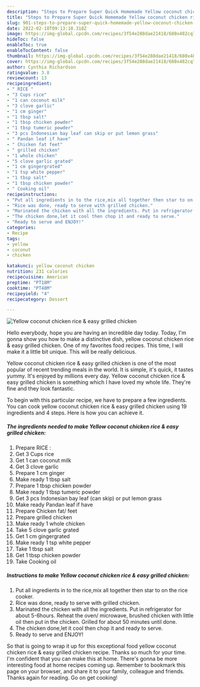```yaml
---
description: "Steps to Prepare Super Quick Homemade Yellow coconut chicken rice & easy grilled chicken"
title: "Steps to Prepare Super Quick Homemade Yellow coconut chicken rice & easy grilled chicken"
slug: 901-steps-to-prepare-super-quick-homemade-yellow-coconut-chicken-rice-and-amp-easy-grilled-chicken
date: 2022-02-18T09:13:10.318Z
image: https://img-global.cpcdn.com/recipes/3f54e288dae21418/680x482cq70/yellow-coconut-chicken-rice-easy-grilled-chicken-recipe-main-photo.jpg
hideToc: false
enableToc: true
enableTocContent: false
thumbnail: https://img-global.cpcdn.com/recipes/3f54e288dae21418/680x482cq70/yellow-coconut-chicken-rice-easy-grilled-chicken-recipe-main-photo.jpg
cover: https://img-global.cpcdn.com/recipes/3f54e288dae21418/680x482cq70/yellow-coconut-chicken-rice-easy-grilled-chicken-recipe-main-photo.jpg
author: Cynthia Richardson
ratingvalue: 3.8
reviewcount: 13
recipeingredient:
- " RICE "
- "3 Cups rice"
- "1 can coconut milk"
- "3 clove garlic"
- "1 cm ginger"
- "1 tbsp salt"
- "1 tbsp chicken powder"
- "1 tbsp tumeric powder"
- "3 pcs Indonesian bay leaf can skip or put lemon grass"
- " Pandan leaf if have"
- " Chicken fat feet"
- " grilled chicken"
- "1 whole chicken"
- "5 clove garlic grated"
- "1 cm gingergrated"
- "1 tsp white pepper"
- "1 tbsp salt"
- "1 tbsp chicken powder"
- " Cooking oil"
recipeinstructions:
- "Put all ingredients in to the rice,mix all together then star to on the rice cooker."
- "Rice was done, ready to serve with grilled chicken."
- "Marinated the chicken with all the ingredients. Put in refrigerator for about 5-6hours. Reheat the oven/ microwave, brushed chicken with little oil then put in the chicken. Grilled for about 50 minutes until done."
- "The chicken done,let it cool then chop it and ready to serve."
- "Ready to serve and ENJOY!"
categories:
- Recipe
tags:
- yellow
- coconut
- chicken

katakunci: yellow coconut chicken 
nutrition: 231 calories
recipecuisine: American
preptime: "PT18M"
cooktime: "PT48M"
recipeyield: "4"
recipecategory: Dessert

---
```



![Yellow coconut chicken rice & easy grilled chicken](https://img-global.cpcdn.com/recipes/3f54e288dae21418/680x482cq70/yellow-coconut-chicken-rice-easy-grilled-chicken-recipe-main-photo.jpg)

Hello everybody, hope you are having an incredible day today. Today, I'm gonna show you how to make a distinctive dish, yellow coconut chicken rice & easy grilled chicken. One of my favorites food recipes. This time, I will make it a little bit unique. This will be really delicious.



Yellow coconut chicken rice & easy grilled chicken is one of the most popular of recent trending meals in the world. It is simple, it's quick, it tastes yummy. It's enjoyed by millions every day. Yellow coconut chicken rice & easy grilled chicken is something which I have loved my whole life. They're fine and they look fantastic.


To begin with this particular recipe, we have to prepare a few ingredients. You can cook yellow coconut chicken rice & easy grilled chicken using 19 ingredients and 4 steps. Here is how you can achieve it.

<!--inarticleads1-->

##### The ingredients needed to make Yellow coconut chicken rice & easy grilled chicken:

1. Prepare  RICE :
1. Get 3 Cups rice
1. Get 1 can coconut milk
1. Get 3 clove garlic
1. Prepare 1 cm ginger
1. Make ready 1 tbsp salt
1. Prepare 1 tbsp chicken powder
1. Make ready 1 tbsp tumeric powder
1. Get 3 pcs Indonesian bay leaf (can skip) or put lemon grass
1. Make ready  Pandan leaf if have
1. Prepare  Chicken fat/ feet
1. Prepare  grilled chicken
1. Make ready 1 whole chicken
1. Take 5 clove garlic grated
1. Get 1 cm gingergrated
1. Make ready 1 tsp white pepper
1. Take 1 tbsp salt
1. Get 1 tbsp chicken powder
1. Take  Cooking oil




<!--inarticleads2-->

##### Instructions to make Yellow coconut chicken rice & easy grilled chicken:

1. Put all ingredients in to the rice,mix all together then star to on the rice cooker.
1. Rice was done, ready to serve with grilled chicken.
1. Marinated the chicken with all the ingredients. Put in refrigerator for about 5-6hours. Reheat the oven/ microwave, brushed chicken with little oil then put in the chicken. Grilled for about 50 minutes until done.
1. The chicken done,let it cool then chop it and ready to serve.
1. Ready to serve and ENJOY!



So that is going to wrap it up for this exceptional food yellow coconut chicken rice & easy grilled chicken recipe. Thanks so much for your time. I'm confident that you can make this at home. There's gonna be more interesting food at home recipes coming up. Remember to bookmark this page on your browser, and share it to your family, colleague and friends. Thanks again for reading. Go on get cooking!
